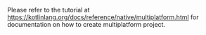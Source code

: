 Please refer to the tutorial at https://kotlinlang.org/docs/reference/native/multiplatform.html for documentation on how to create multiplatform project.
